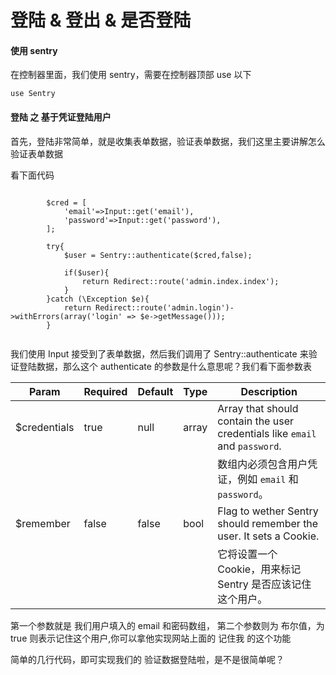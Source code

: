 # 登陆 & 登出 & 是否登陆


#### 使用 sentry

在控制器里面，我们使用 sentry，需要在控制器顶部 use 以下

```
use Sentry

```


#### 登陆 之 基于凭证登陆用户

首先，登陆非常简单，就是收集表单数据，验证表单数据，我们这里主要讲解怎么验证表单数据

看下面代码

```

		$cred = [
            'email'=>Input::get('email'),
            'password'=>Input::get('password'),
        ];

        try{
            $user = Sentry::authenticate($cred,false);

            if($user){
                return Redirect::route('admin.index.index');
            }
        }catch (\Exception $e){
            return Redirect::route('admin.login')->withErrors(array('login' => $e->getMessage()));
        }
        

```

我们使用 Input 接受到了表单数据，然后我们调用了 Sentry::authenticate 来验证登陆数据，那么这个 authenticate 的参数是什么意思呢？我们看下面参数表

Param        | Required | Default | Type  | Description
------------ | -------- | ------- | ----- | -----------------------------------
$credentials | true     | null    | array | Array that should contain the user credentials like `email` and `password`.
             |          |         |       | 数组内必须包含用户凭证，例如 `email` 和 `password`。
$remember    | false    | false   | bool  | Flag to wether Sentry should remember the user. It sets a Cookie.
             |          |         |       | 它将设置一个 Cookie，用来标记 Sentry 是否应该记住这个用户。


第一个参数就是 我们用户填入的 email 和密码数组，
第二个参数则为 布尔值，为 true 则表示记住这个用户,你可以拿他实现网站上面的 记住我 的这个功能

简单的几行代码，即可实现我们的 验证数据登陆啦，是不是很简单呢？







